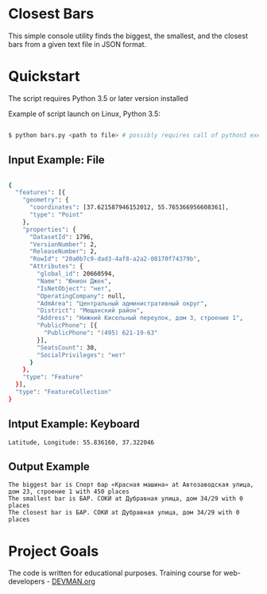 # Closest Bars

This simple console utility finds the biggest, the smallest, and the closest bars from a given text file in JSON format.

# Quickstart

The script requires Python 3.5 or later version installed

Example of script launch on Linux, Python 3.5:

```bash

$ python bars.py <path to file> # possibly requires call of python3 executive instead of just python

```

## Input Example: File

```bash

{
  "features": [{
    "geometry": {
      "coordinates": [37.621587946152012, 55.765366956608361],
      "type": "Point"
    },
    "properties": {
      "DatasetId": 1796,
      "VersionNumber": 2,
      "ReleaseNumber": 2,
      "RowId": "20a0b7c9-dad3-4af8-a2a2-08170f74379b",
      "Attributes": {
        "global_id": 20660594,
        "Name": "Юнион Джек",
        "IsNetObject": "нет",
        "OperatingCompany": null,
        "AdmArea": "Центральный административный округ",
        "District": "Мещанский район",
        "Address": "Нижний Кисельный переулок, дом 3, строение 1",
        "PublicPhone": [{
          "PublicPhone": "(495) 621-19-63"
        }],
        "SeatsCount": 30,
        "SocialPrivileges": "нет"
      }
    },
    "type": "Feature"
  }],
  "type": "FeatureCollection"
}

```
 
 
## Intput Example: Keyboard

    Latitude, Longitude: 55.836160, 37.322046

## Output Example

    The biggest bar is Спорт бар «Красная машина» at Автозаводская улица, дом 23, строение 1 with 450 places
    The smallest bar is БАР. СОКИ at Дубравная улица, дом 34/29 with 0 places
    The closest bar is БАР. СОКИ at Дубравная улица, дом 34/29 with 0 places


# Project Goals

The code is written for educational purposes. Training course for web-developers - [DEVMAN.org](https://devman.org)
